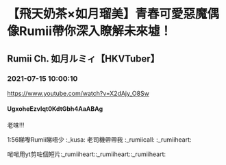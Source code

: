 # 【飛天奶茶×如月瑠美】青春可愛惡魔偶像Rumii帶你深入瞭解未來墟！
## Rumii Ch. 如月ルミィ【HKVTuber】
### 2021-07-15 10:00:10
https://www.youtube.com/watch?v=X2dAjy_O8Sw
#### UgxoheEzvIqt0KdtGbh4AaABAg
老味!!!

1:56睇嚟Rumii睇唔少 :_kusa: 老司機帶帶我 :_rumiicall: :_rumiiheart:

啱啱用yt剪咗個短片:_rumiiheart::_rumiiheart::_rumiiheart:

